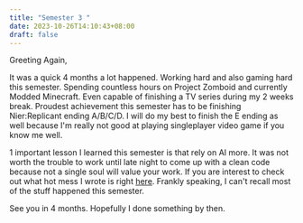 ```yaml
---
title: "Semester 3 "
date: 2023-10-26T14:10:43+08:00
draft: false
---
```

<p>
Greeting Again,

It was a quick 4 months a lot happened. Working hard and also gaming hard this semester. Spending countless hours on Project Zomboid and currently Modded Minecraft. Even capable of finishing a TV series during my 2 weeks break. Proudest achievement this semester has to be finishing Nier:Replicant ending A/B/C/D. I will do my best to finish the E ending as well because I'm really not good at playing singleplayer video game if you know me well.

1 important lesson I learned this semester is that rely on AI more. It was not worth the trouble to work until late night to come up with a clean code because not a single soul will value your work. If you are interest to check out what hot mess I wrote is right <a href="https://github.com/huveewomg/PWP-Assignment">here</a>. Frankly speaking, I can't recall most of the stuff happened this semester.

See you in 4 months. Hopefully I done something by then.

</p>
